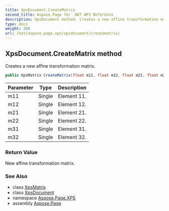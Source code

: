 ```yaml
---
title: XpsDocument.CreateMatrix
second_title: Aspose.Page for .NET API Reference
description: XpsDocument method. Creates a new affine transformation matrix
type: docs
weight: 260
url: /net/aspose.page.xps/xpsdocument/creatematrix/
---
```

## XpsDocument.CreateMatrix method

Creates a new affine transformation matrix.

```csharp
public XpsMatrix CreateMatrix(float m11, float m12, float m21, float m22, float m31, float m32)
```

| Parameter | Type | Description |
| --- | --- | --- |
| m11 | Single | Element 11. |
| m12 | Single | Element 12. |
| m21 | Single | Element 21. |
| m22 | Single | Element 22. |
| m31 | Single | Element 31. |
| m32 | Single | Element 32. |

### Return Value

New affine transformation matrix.

### See Also

* class [XpsMatrix](../../../aspose.page.xps.xpsmodel/xpsmatrix/)
* class [XpsDocument](../)
* namespace [Aspose.Page.XPS](../../xpsdocument/)
* assembly [Aspose.Page](../../../)


